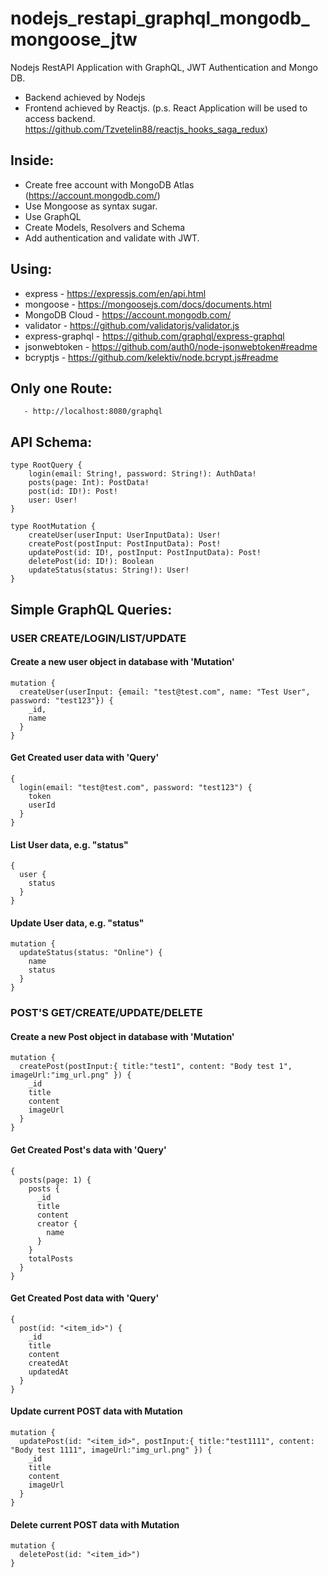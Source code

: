 # nodejs_restapi_graphql_mongodb_mongoose_jtw
Nodejs RestAPI Application with GraphQL, JWT Authentication and Mongo DB.
- Backend achieved by Nodejs
- Frontend achieved by Reactjs. (p.s. React Application will be used to access backend. https://github.com/Tzvetelin88/reactjs_hooks_saga_redux)

## Inside:

 - Crеate free account with MongoDB Atlas (https://account.mongodb.com/)
 - Use Mongoose as syntax sugar.
 - Use GraphQL
 - Create Models, Resolvers and Schema
 - Add authentication and validate with JWT.

## Using: 

 -  express           - https://expressjs.com/en/api.html
 -  mongoose          - https://mongoosejs.com/docs/documents.html
 -  MongoDB Cloud     - https://account.mongodb.com/
 -  validator         - https://github.com/validatorjs/validator.js
 -  express-graphql   - https://github.com/graphql/express-graphql 
 -  jsonwebtoken      - https://github.com/auth0/node-jsonwebtoken#readme
 -  bcryptjs		  - https://github.com/kelektiv/node.bcrypt.js#readme

## Only one Route: 
``` 
   - http://localhost:8080/graphql
```

## API Schema:
```
type RootQuery {
    login(email: String!, password: String!): AuthData!
    posts(page: Int): PostData!
    post(id: ID!): Post!
    user: User!
}

type RootMutation {
    createUser(userInput: UserInputData): User!
    createPost(postInput: PostInputData): Post!
    updatePost(id: ID!, postInput: PostInputData): Post!
    deletePost(id: ID!): Boolean
    updateStatus(status: String!): User!
}
```

## Simple GraphQL Queries:

### USER CREATE/LOGIN/LIST/UPDATE
#### Create a new user object in database with 'Mutation'
```
mutation {
  createUser(userInput: {email: "test@test.com", name: "Test User", password: "test123"}) {
    _id,
    name
  }
}
```
#### Get Created user data with 'Query'
```
{
  login(email: "test@test.com", password: "test123") {
    token
    userId
  }
}
```
#### List User data, e.g. "status"
```
{
  user {
    status
  }
}
```
#### Update User data, e.g. "status"
```
mutation {
  updateStatus(status: "Online") {
    name
    status
  }
}
```

### POST'S GET/CREATE/UPDATE/DELETE
#### Create a new Post object in database with 'Mutation'
```
mutation {
  createPost(postInput:{ title:"test1", content: "Body test 1", imageUrl:"img_url.png" }) {
    _id
    title
    content
    imageUrl
  }
}
```
#### Get Created Post's data with 'Query'
```
{
  posts(page: 1) {
    posts {
      _id
      title
      content
      creator {
        name
      }
    }
    totalPosts
  }
}
```
#### Get Created Post data with 'Query'
```
{
  post(id: "<item_id>") {
    _id
    title
    content
    createdAt
    updatedAt
  }
}
```
#### Update current POST data with Mutation
```
mutation {
  updatePost(id: "<item_id>", postInput:{ title:"test1111", content: "Body test 1111", imageUrl:"img_url.png" }) {
    _id
    title
    content
    imageUrl
  }
}
```
#### Delete current POST data with Mutation
```
mutation {
  deletePost(id: "<item_id>")
}
```
